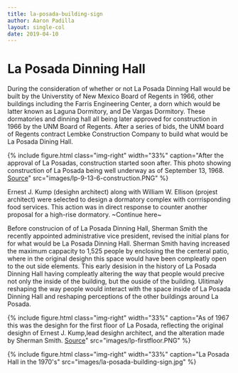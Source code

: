 ```yaml
---
title: la-posada-building-sign
author: Aaron Padilla
layout: single-col
date: 2019-04-10
---
```



# La Posada Dinning Hall
During the consideration of whether or not La Posada Dinning Hall would be built by the Universtity of New Mexico Board of Regents in 1966, other buildings including the Farris Engineering Center, a dorn which would be latter known as Laguna Dormitory, and De Vargas Dormitory. These dormatories and dinning hall all being later approved for construction in 1966 by the UNM Board of Regents. After a series of bids, the UNM board of Regents contract Lembke Construction Company to build what would be La Posada Dining Hall. 

{% include figure.html class="img-right" width="33%" caption="After the approval of La Posadas, construction started soon after. This photo showing construction of La Posada being well underway as of September 13, 1968. [Source](https://rmoa.unm.edu/docviewer.php?docId=nmu1unma028.xml)" src="images/lp-9-13-6-construction.PNG" %}

Ernest J. Kump (desighn architect) along with William W. Ellison (projest architect) were selected to design a dormatory complex with corrrisponding food services. This action was in direct response to counter another proposal for a high-rise dormatory. ~Continue here~

Before construcion of of La Posada Dinning Hall, Sherman Smith the recently appointed administrative vice president, revised the initial plans for for what would be La Posada Dinning Hall. Sherman Smith having increased the maximum cappacity to 1,525 people by enclosing the the centeral patio, where in the original desighn this space would have been compleatly open to the out side elements. This early desision in the history of La Posada Dinning Hall having compleatly altering the way that people would precive not only the inside of the building, but the ouside of the building. Ulitimaly reshaping the way people would interact with the space inside of La Posada Dinning Hall and reshaping perceptions of the other buildings around La Posada.

{% include figure.html class="img-right" width="33%" caption="As of 1967 this was the desighn for the first floor of La Posada, reflecting the original desighn of Ernest J. Kump,lead desighn architect, and the alteration made by Sherman Smith. [Source](https://rmoa.unm.edu/docviewer.php?docId=nmu1unma028.xml)" src="images/lp-firstfloor.PNG" %}




{% include figure.html class="img-right" width="33%" caption="La Posada Hall in the 1970's" src="images/la-posada-building-sign.jpg" %}
